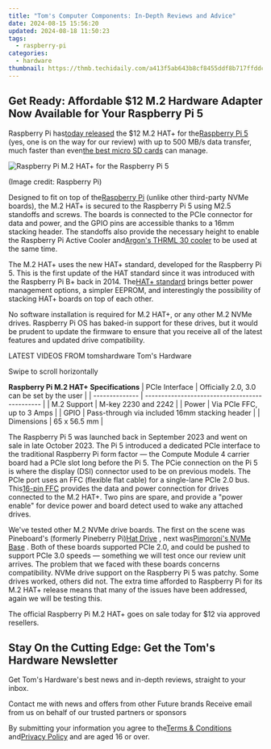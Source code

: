 ```yaml
---
title: "Tom's Computer Components: In-Depth Reviews and Advice"
date: 2024-08-15 15:56:20
updated: 2024-08-18 11:50:23
tags:
  - raspberry-pi
categories:
  - hardware
thumbnail: https://thmb.techidaily.com/a413f5ab643b8cf8455ddf8b717ffddc460e77cb815227b37c65333c5c3e3180.jpg
---
```


## Get Ready: Affordable $12 M.2 Hardware Adapter Now Available for Your Raspberry Pi 5

Raspberry Pi has[today released](https://www.raspberrypi.com/news/m-2-hat-on-sale-now-for-12/) the $12 M.2 HAT+ for the[Raspberry Pi 5](https://tools.techidaily.com) (yes, one is on the way for our review) with up to 500 MB/s data transfer, much faster than even[the best micro SD cards](https://tools.techidaily.com) can manage.

![Raspberry Pi M.2 HAT+ for the Raspberry Pi 5](https://cdn.mos.cms.futurecdn.net/NEhsPHvBUTYpmTMmPqeYfN-320-80.jpg)

 (Image credit: Raspberry Pi)

 Designed to fit on top of the[Raspberry Pi](https://tools.techidaily.com) (unlike other third-party NVMe boards), the M.2 HAT+ is secured to the Raspberry Pi 5 using M2.5 standoffs and screws. The boards is connected to the PCIe connector for data and power, and the GPIO pins are accessible thanks to a 16mm stacking header. The standoffs also provide the necessary height to enable the Raspberry Pi Active Cooler and[Argon's THRML 30 cooler](https://tools.techidaily.com) to be used at the same time.

 The M.2 HAT+ uses the new HAT+ standard, developed for the Raspberry Pi 5\. This is the first update of the HAT standard since it was introduced with the Raspberry Pi B+ back in 2014\. The[HAT+ standard](https://datasheets.raspberrypi.com/hat/hat-plus-specification.pdf) brings better power management options, a simpler EEPROM, and interestingly the possibility of stacking HAT+ boards on top of each other.

 No software installation is required for M.2 HAT+, or any other M.2 NVMe drives. Raspberry Pi OS has baked-in support for these drives, but it would be prudent to update the firmware to ensure that you receive all of the latest features and updated drive compatibility.

 LATEST VIDEOS FROM tomshardware Tom's Hardware

 Swipe to scroll horizontally

__Raspberry Pi M.2 HAT+ Specifications__
| PCIe Interface | Officially 2.0, 3.0 can be set by the user     |
| -------------- | ---------------------------------------------- |
| M.2 Support    | M-key 2230 and 2242                            |
| Power          | Via PCIe FFC, up to 3 Amps                     |
| GPIO           | Pass-through via included 16mm stacking header |
| Dimensions     | 65 x 56.5 mm                                   |

 The Raspberry Pi 5 was launched back in September 2023 and went on sale in late October 2023\. The Pi 5 introduced a dedicated PCIe interface to the traditional Raspberry Pi form factor — the Compute Module 4 carrier board had a PCIe slot long before the Pi 5\. The PCie connection on the Pi 5 is where the display (DSI) connector used to be on previous models. The PCIe port uses an FFC (flexible flat cable) for a single-lane PCIe 2.0 bus. This[16-pin FFC](https://datasheets.raspberrypi.com/pcie/pcie-connector-standard.pdf) provides the data and power connection for drives connected to the M.2 HAT+. Two pins are spare, and provide a "power enable" for device power and board detect used to wake any attached drives.

 We've tested other M.2 NVMe drive boards. The first on the scene was Pineboard's (formerly Pineberry Pi)[Hat Drive](https://tools.techidaily.com) , next was[Pimoroni's NVMe Base](https://tools.techidaily.com) . Both of these boards supported PCIe 2.0, and could be pushed to support PCIe 3.0 speeds — something we will test once our review unit arrives. The problem that we faced with these boards concerns compatibility. NVMe drive support on the Raspberry Pi 5 was patchy. Some drives worked, others did not. The extra time afforded to Raspberry Pi for its M.2 HAT+ release means that many of the issues have been addressed, again we will be testing this.

 The official Raspberry Pi M.2 HAT+ goes on sale today for $12 via approved resellers.

## Stay On the Cutting Edge: Get the Tom's Hardware Newsletter

 Get Tom's Hardware's best news and in-depth reviews, straight to your inbox.

 Contact me with news and offers from other Future brands  Receive email from us on behalf of our trusted partners or sponsors

 By submitting your information you agree to the[Terms & Conditions](https://futureplc.com/terms-conditions/) and[Privacy Policy](https://futureplc.com/privacy-policy/) and are aged 16 or over.

<ins class="adsbygoogle"
     style="display:block"
     data-ad-format="autorelaxed"
     data-ad-client="ca-pub-7571918770474297"
     data-ad-slot="1223367746"></ins>



<ins class="adsbygoogle"
     style="display:block"
     data-ad-client="ca-pub-7571918770474297"
     data-ad-slot="8358498916"
     data-ad-format="auto"
     data-full-width-responsive="true"></ins>
